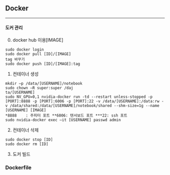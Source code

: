 ## Docker
---

#### 도커 관리

0) docker hub 이용[IMAGE]
```
sudo docker login
sudo docker pull [ID]/[IMAGE]
tag 바꾸기
sudo docker push [ID]/[IMAGE]:tag
```

1) 컨테이너 생성
```
mkdir –p /data/[USERNAME]/notebook
sudo chown –R super:super /daj
ta/[USERNAME]
sudo NV_GPU=0,1 nvidia-docker run -td --restart unless-stopped -p [PORT]:8888 -p [PORT]:6006 -p [PORT]:22 -v /data/[USERNAME]:/data:rw -v /data/shared:/data/[USERNAME]/notebook/shared --shm-size=1g --name [USERNAME] [IMAGE]
*8888    : 주피터 포트 **6006: 텐서보드 포트 ***22: ssh 포트
sudo nvidia-docker exec –it [USERNAME] passwd admin
```
2) 컨테이너 삭제
```
sudo docker stop [ID]
sudo docker rm [ID]
```

3) 도커 빌드
### Dockerfile 
